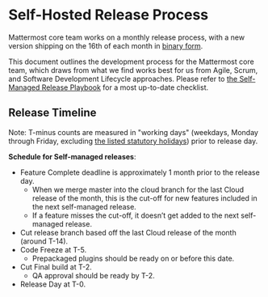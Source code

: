 # Self-Hosted Release Process

Mattermost core team works on a monthly release process, with a new version shipping on the 16th of each month in [binary form](https://docs.mattermost.com/upgrade/upgrading-mattermost-server.html).

This document outlines the development process for the Mattermost core team, which draws from what we find works best for us from Agile, Scrum, and Software Development Lifecycle approaches. Please refer to [the Self-Managed Release Playbook](https://community.mattermost.com/playbooks/playbooks/t7s6wkmsfpf99xe6sxgricgd9e/outline) for a most up-to-date checklist.

## Release Timeline

Note: T-minus counts are measured in "working days" \(weekdays, Monday through Friday, excluding [the listed statutory holidays](https://handbook.mattermost.com/operations/workplace/people/working-at-mattermost/paid-time-off#holidays)\) prior to release day.

**Schedule for Self-managed releases**:
 - Feature Complete deadline is approximately 1 month prior to the release day.
    - When we merge master into the cloud branch for the last Cloud release of the month, this is the cut-off for new features included in the next self-managed release.
    - If a feature misses the cut-off, it doesn’t get added to the next self-managed release.
 - Cut release branch based off the last Cloud release of the month (around T-14).
 - Code Freeze at T-5.
    - Prepackaged plugins should be ready on or before this date.
 - Cut Final build at T-2.
    - QA approval should be ready by T-2.
 - Release Day at T-0.
